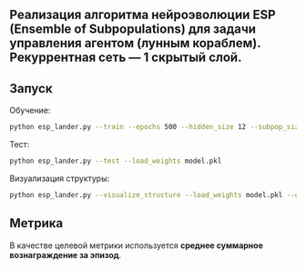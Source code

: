 ## Реализация алгоритма нейроэволюции ESP (Ensemble of Subpopulations) для задачи управления агентом (лунным кораблем). Рекуррентная сеть — 1 скрытый слой.

## Запуск

Обучение: 
```bash
python esp_lander.py --train --epochs 500 --hidden_size 12 --subpop_size 20
```

Тест: 
```bash
python esp_lander.py --test --load_weights model.pkl
```

Визуализация структуры:
```bash
python esp_lander.py --visualize_structure --load_weights model.pkl --outfile net.png
```

## Метрика

В качестве целевой метрики используется **среднее суммарное вознаграждение за эпизод**.


